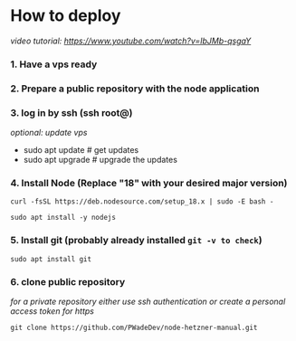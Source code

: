 # How to deploy

_video tutorial: https://www.youtube.com/watch?v=IbJMb-qsgaY_

### 1. Have a vps ready

### 2. Prepare a public repository with the node application

### 3. log in by ssh (ssh root@<ip4>)

_optional: update vps_
- sudo apt update # get updates
- sudo apt upgrade # upgrade the updates


### 4. Install Node (Replace "18" with your desired major version)

`curl -fsSL https://deb.nodesource.com/setup_18.x | sudo -E bash -`

`sudo apt install -y nodejs`

### 5. Install git (probably already installed `git -v to check`)

`sudo apt install git`

### 6. clone public repository

_for a private repository either use ssh authentication or create a personal access token for https_

`git clone https://github.com/PWadeDev/node-hetzner-manual.git`
